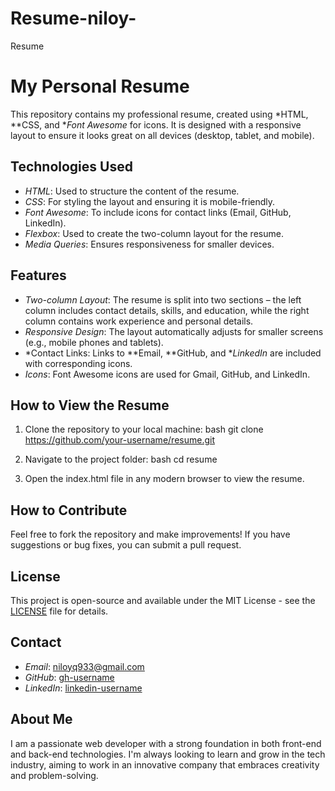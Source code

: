 # Resume-niloy-
Resume
# My Personal Resume

This repository contains my professional resume, created using *HTML, **CSS, and **Font Awesome* for icons. It is designed with a responsive layout to ensure it looks great on all devices (desktop, tablet, and mobile).

## Technologies Used
- *HTML*: Used to structure the content of the resume.
- *CSS*: For styling the layout and ensuring it is mobile-friendly.
- *Font Awesome*: To include icons for contact links (Email, GitHub, LinkedIn).
- *Flexbox*: Used to create the two-column layout for the resume.
- *Media Queries*: Ensures responsiveness for smaller devices.

## Features
- *Two-column Layout*: The resume is split into two sections – the left column includes contact details, skills, and education, while the right column contains work experience and personal details.
- *Responsive Design*: The layout automatically adjusts for smaller screens (e.g., mobile phones and tablets).
- *Contact Links: Links to **Email, **GitHub, and **LinkedIn* are included with corresponding icons.
- *Icons*: Font Awesome icons are used for Gmail, GitHub, and LinkedIn.

## How to View the Resume
1. Clone the repository to your local machine:
    bash
    git clone https://github.com/your-username/resume.git
    
2. Navigate to the project folder:
    bash
    cd resume
    
3. Open the index.html file in any modern browser to view the resume.

## How to Contribute
Feel free to fork the repository and make improvements! If you have suggestions or bug fixes, you can submit a pull request.

## License
This project is open-source and available under the MIT License - see the [LICENSE](LICENSE) file for details.

## Contact
- *Email*: niloyq933@gmail.com
- *GitHub*: [gh-username](https://github.com/NiloyRicky)
- *LinkedIn*: [linkedin-username](https://www.linkedin.com/in/linkedin-niloy-mondal)

## About Me
I am a passionate web developer with a strong foundation in both front-end and back-end technologies. I'm always looking to learn and grow in the tech industry, aiming to work in an innovative company that embraces creativity and problem-solving.
